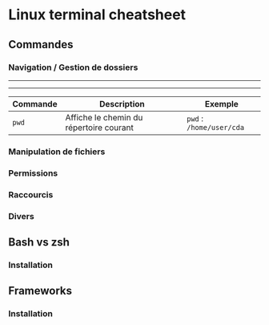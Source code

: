 # Linux terminal cheatsheet

## Commandes

### Navigation / Gestion de dossiers
------------------------------------
-----------------------------------
|Commande|Description|Exemple|
|--------|-----------|-------|
|`pwd`|Affiche le chemin du répertoire courant|`pwd` : `/home/user/cda`|

### Manipulation de fichiers

### Permissions

### Raccourcis

### Divers

## Bash vs zsh

### Installation

## Frameworks

### Installation
